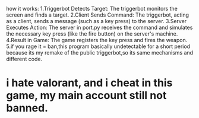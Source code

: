 how it works:
1.Triggerbot Detects Target: The triggerbot monitors the screen and finds a target.
2.Client Sends Command: The triggerbot, acting as a client, sends a message (such as a key press) to the server.
3.Server Executes Action: The server in port.py receives the command and simulates the necessary key press (like the fire button) on the server's machine.
4.Result in Game: The game registers the key press and fires the weapon.
5.if you rage it = ban,this program basically undetectable for a short period because its my remake of the public triggerbot,so its same mechanisms and different code.

# i hate valorant, and i cheat in this game, my main account still not banned.
